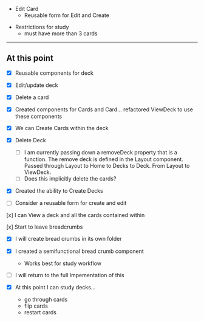 * Edit Card
  - Reusable form for Edit and Create

- Restrictions for study
  - must have more than 3 cards

---

## At this point

- [x] Reusable components for deck

- [x] Edit/update deck

- [x] Delete a card

- [x] Created components for Cards and Card... refactored ViewDeck to use these components

- [x] We can Create Cards within the deck

- [x] Delete Deck
  - [ ] I am currently passing down a removeDeck
        property that is a function. The remove deck is defined in the Layout component.
        Passed through Layout to Home to Decks to Deck. From Layout to ViewDeck.
  - [ ] Does this implicitly delete the cards?
- [x] Created the ability to Create Decks
- [ ] Consider a reusable form for create and edit

[x] I can View a deck and all the cards contained within

[x] Start to leave breadcrumbs

- [x] I will create bread crumbs in its own folder
- [x] I created a semifunctional bread crumb component
  - Works best for study workflow
- [ ] I will return to the full Impementation of this

- [x] At this point I can study decks...
  - go through cards
  - flip cards
  - restart cards
